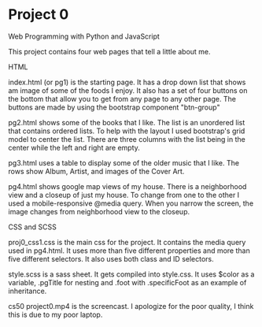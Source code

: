 # Project 0

Web Programming with Python and JavaScript

This project contains four web pages that tell a little about me.

HTML

index.html (or pg1) is the starting page. It has a drop down list that shows am image of some of the foods I enjoy. 
It also has a set of four buttons on the bottom that allow you to get from any page to any other page.
The buttons are made by using the bootstrap component "btn-group"

pg2.html shows some of the books that I like.
The list is an unordered list that contains ordered lists.
To help with the layout I used bootstrap's grid model to center the list. 
There are three columns with the list being in the center while the left and right are empty.

pg3.html uses a table to display some of the older music that I like. 
The rows show Album, Artist, and images of the Cover Art.

pg4.html shows google map views of my house. There is a neighborhood view and a closeup of just my house.
To change from one to the other I used a mobile-responsive @media query.
When you narrow the screen, the image changes from neighborhood view to the closeup.

CSS and SCSS

proj0_css1.css is the main css for the project.
It contains the media query used in pg4.html.
It uses more than five different properties and more than five different selectors.
It also uses both class and ID selectors.

style.scss is a sass sheet. It gets compiled into style.css.
It uses $color as a variable, .pgTitle for nesting and .foot with .specificFoot as an example of inheritance.

cs50 project0.mp4 is the screencast. I apologize for the poor quality, I think this is due to my poor laptop.